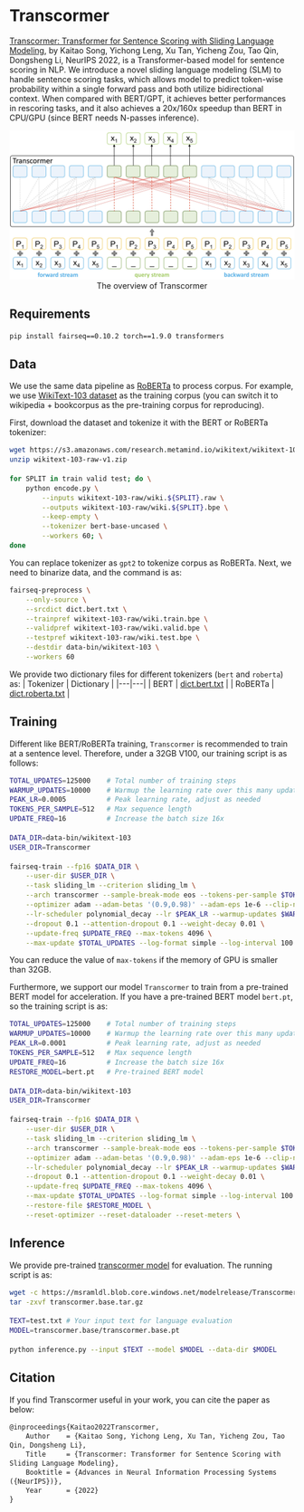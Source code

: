 # Transcormer
[Transcormer: Transformer for Sentence Scoring with Sliding Language Modeling](https://arxiv.org/pdf/2205.12986.pdf), by Kaitao Song, Yichong Leng, Xu Tan, Yicheng Zou, Tao Qin, Dongsheng Li, NeurIPS 2022, is a Transformer-based model for sentence scoring in NLP. We introduce a novel sliding language modeling (SLM) to handle sentence scoring tasks, which allows model to predict token-wise probability within a single forward pass and both utilize bidirectional context. When compared with BERT/GPT, it achieves better performances in rescoring tasks, and it also achieves a 20x/160x speedup than BERT in CPU/GPU (since BERT needs N-passes inference).

<p align="center"><img src="./figures/SLM.jpg" width="900"><br/> The overview of Transcormer </p>

## Requirements
```bash
pip install fairseq==0.10.2 torch==1.9.0 transformers
```

## Data
We use the same data pipeline as [RoBERTa](https://github.com/facebookresearch/fairseq/blob/v0.10.2/examples/roberta/README.pretraining.md) to process corpus. For example, we use [WikiText-103 dataset](https://www.salesforce.com/products/einstein/ai-research/the-wikitext-dependency-language-modeling-dataset/) as the training corpus (you can switch it to wikipedia + bookcorpus as the pre-training corpus for reproducing). 

First, download the dataset and tokenize it with the BERT or RoBERTa tokenizer:
```bash
wget https://s3.amazonaws.com/research.metamind.io/wikitext/wikitext-103-raw-v1.zip
unzip wikitext-103-raw-v1.zip

for SPLIT in train valid test; do \
    python encode.py \
        --inputs wikitext-103-raw/wiki.${SPLIT}.raw \
        --outputs wikitext-103-raw/wiki.${SPLIT}.bpe \
        --keep-empty \
        --tokenizer bert-base-uncased \
        --workers 60; \
done
```
You can replace tokenizer as `gpt2` to tokenize corpus as RoBERTa. Next, we need to binarize data, and the command is as:
```bash
fairseq-preprocess \
    --only-source \
    --srcdict dict.bert.txt \
    --trainpref wikitext-103-raw/wiki.train.bpe \
    --validpref wikitext-103-raw/wiki.valid.bpe \
    --testpref wikitext-103-raw/wiki.test.bpe \
    --destdir data-bin/wikitext-103 \
    --workers 60
```
We provide two dictionary files for different tokenizers (`bert` and `roberta`) as:
| Tokenizer | Dictionary |
|---|---|
| BERT    | [dict.bert.txt](https://msramldl.blob.core.windows.net/modelrelease/Transcormer/dict.bert.txt) |
| RoBERTa | [dict.roberta.txt](https://msramldl.blob.core.windows.net/modelrelease/Transcormer/dict.roberta.txt) |

## Training 
Different like BERT/RoBERTa training, `Transcormer` is recommended to train at a sentence level. Therefore, under a 32GB V100, our training script is as follows:
```bash
TOTAL_UPDATES=125000    # Total number of training steps
WARMUP_UPDATES=10000    # Warmup the learning rate over this many updates
PEAK_LR=0.0005          # Peak learning rate, adjust as needed
TOKENS_PER_SAMPLE=512   # Max sequence length
UPDATE_FREQ=16          # Increase the batch size 16x

DATA_DIR=data-bin/wikitext-103
USER_DIR=Transcormer

fairseq-train --fp16 $DATA_DIR \
    --user-dir $USER_DIR \
    --task sliding_lm --criterion sliding_lm \
    --arch transcormer --sample-break-mode eos --tokens-per-sample $TOKENS_PER_SAMPLE \
    --optimizer adam --adam-betas '(0.9,0.98)' --adam-eps 1e-6 --clip-norm 0.0 \
    --lr-scheduler polynomial_decay --lr $PEAK_LR --warmup-updates $WARMUP_UPDATES --total-num-update $TOTAL_UPDATES \
    --dropout 0.1 --attention-dropout 0.1 --weight-decay 0.01 \
    --update-freq $UPDATE_FREQ --max-tokens 4096 \
    --max-update $TOTAL_UPDATES --log-format simple --log-interval 100
```
You can reduce the value of `max-tokens` if the memory of GPU is smaller than 32GB. 

Furthermore, we support our model `Transcormer` to train from a pre-trained BERT model for acceleration. If you have a pre-trained BERT model `bert.pt`, so the training script is as:
```bash
TOTAL_UPDATES=125000    # Total number of training steps
WARMUP_UPDATES=10000    # Warmup the learning rate over this many updates
PEAK_LR=0.0001          # Peak learning rate, adjust as needed
TOKENS_PER_SAMPLE=512   # Max sequence length
UPDATE_FREQ=16          # Increase the batch size 16x
RESTORE_MODEL=bert.pt   # Pre-trained BERT model

DATA_DIR=data-bin/wikitext-103
USER_DIR=Transcormer

fairseq-train --fp16 $DATA_DIR \
    --user-dir $USER_DIR \
    --task sliding_lm --criterion sliding_lm \
    --arch transcormer --sample-break-mode eos --tokens-per-sample $TOKENS_PER_SAMPLE \
    --optimizer adam --adam-betas '(0.9,0.98)' --adam-eps 1e-6 --clip-norm 0.0 \
    --lr-scheduler polynomial_decay --lr $PEAK_LR --warmup-updates $WARMUP_UPDATES --total-num-update $TOTAL_UPDATES \
    --dropout 0.1 --attention-dropout 0.1 --weight-decay 0.01 \
    --update-freq $UPDATE_FREQ --max-tokens 4096 \
    --max-update $TOTAL_UPDATES --log-format simple --log-interval 100 \
    --restore-file $RESTORE_MODEL \
    --reset-optimizer --reset-dataloader --reset-meters \
```

## Inference
We provide pre-trained [transcormer model](https://msramldl.blob.core.windows.net/modelrelease/Transcormer/transcormer.base.tar.gz) for evaluation. The running script is as:
```bash
wget -c https://msramldl.blob.core.windows.net/modelrelease/Transcormer/transcormer.base.tar.gz
tar -zxvf transcormer.base.tar.gz

TEXT=test.txt # Your input text for language evaluation
MODEL=transcormer.base/transcormer.base.pt

python inference.py --input $TEXT --model $MODEL --data-dir $MODEL
```

## Citation
If you find Transcormer useful in your work, you can cite the paper as below:
    
    @inproceedings{Kaitao2022Transcormer,
        Author    = {Kaitao Song, Yichong Leng, Xu Tan, Yicheng Zou, Tao Qin, Dongsheng Li},
        Title     = {Transcormer: Transformer for Sentence Scoring with Sliding Language Modeling},
        Booktitle = {Advances in Neural Information Processing Systems ({NeurIPS})},
        Year      = {2022}
    }
